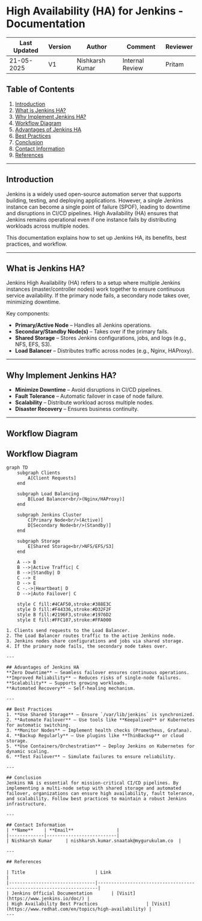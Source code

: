 # High Availability (HA) for Jenkins - Documentation  

| Last Updated | Version | Author          | Comment         | Reviewer |
|--------------|---------|-----------------|-----------------|----------|
|  21-05-2025  | V1      | Nishkarsh Kumar | Internal Review | Pritam   |

## Table of Contents  
1. [Introduction](#introduction)  
2. [What is Jenkins HA?](#what-is-jenkins-ha)  
3. [Why Implement Jenkins HA?](#why-implement-jenkins-ha)  
4. [Workflow Diagram](#workflow-diagram)  
5. [Advantages of Jenkins HA](#advantages-of-jenkins-ha)  
6. [Best Practices](#best-practices)  
7. [Conclusion](#conclusion)  
8. [Contact Information](#contact-information)  
9. [References](#references)  

---

## Introduction  
Jenkins is a widely used open-source automation server that supports building, testing, and deploying applications. However, a single Jenkins instance can become a single point of failure (SPOF), leading to downtime and disruptions in CI/CD pipelines. High Availability (HA) ensures that Jenkins remains operational even if one instance fails by distributing workloads across multiple nodes.  

This documentation explains how to set up Jenkins HA, its benefits, best practices, and workflow.  

---

## What is Jenkins HA?  
Jenkins High Availability (HA) refers to a setup where multiple Jenkins instances (master/controller nodes) work together to ensure continuous service availability. If the primary node fails, a secondary node takes over, minimizing downtime.  

Key components:  
- **Primary/Active Node** – Handles all Jenkins operations.  
- **Secondary/Standby Node(s)** – Takes over if the primary fails.  
- **Shared Storage** – Stores Jenkins configurations, jobs, and logs (e.g., NFS, EFS, S3).  
- **Load Balancer** – Distributes traffic across nodes (e.g., Nginx, HAProxy).  

---

## Why Implement Jenkins HA?  
- **Minimize Downtime** – Avoid disruptions in CI/CD pipelines.  
- **Fault Tolerance** – Automatic failover in case of node failure.  
- **Scalability** – Distribute workload across multiple nodes.  
- **Disaster Recovery** – Ensures business continuity.  

---

## Workflow Diagram  
## Workflow Diagram

```mermaid
graph TD
    subgraph Clients
        A[Client Requests]
    end
    
    subgraph Load Balancing
        B[Load Balancer<br/>(Nginx/HAProxy)]
    end
    
    subgraph Jenkins Cluster
        C[Primary Node<br/>(Active)]
        D[Secondary Node<br/>(Standby)]
    end
    
    subgraph Storage
        E[Shared Storage<br/>NFS/EFS/S3]
    end
    
    A --> B
    B -->|Active Traffic| C
    B -->|Standby| D
    C --> E
    D --> E
    C -.->|Heartbeat| D
    D -->|Auto Failover| C
    
    style C fill:#4CAF50,stroke:#388E3C
    style D fill:#F44336,stroke:#D32F2F
    style B fill:#2196F3,stroke:#1976D2
    style E fill:#FFC107,stroke:#FFA000

1. Clients send requests to the Load Balancer.  
2. The Load Balancer routes traffic to the active Jenkins node.  
3. Jenkins nodes share configurations and jobs via shared storage.  
4. If the primary node fails, the secondary node takes over.  

---

## Advantages of Jenkins HA  
**Zero Downtime** – Seamless failover ensures continuous operations.  
**Improved Reliability** – Reduces risks of single-node failures.  
**Scalability** – Supports growing workloads.  
**Automated Recovery** – Self-healing mechanism.  

---

## Best Practices  
1. **Use Shared Storage** – Ensure `/var/lib/jenkins` is synchronized.  
2. **Automate Failover** – Use tools like **Keepalived** or Kubernetes for automatic switching.  
3. **Monitor Nodes** – Implement health checks (Prometheus, Grafana).  
4. **Backup Regularly** – Use plugins like **ThinBackup** or cloud storage.  
5. **Use Containers/Orchestration** – Deploy Jenkins on Kubernetes for dynamic scaling.  
6. **Test Failover** – Simulate failures to ensure reliability.  

---

## Conclusion  
Jenkins HA is essential for mission-critical CI/CD pipelines. By implementing a multi-node setup with shared storage and automated failover, organizations can ensure high availability, fault tolerance, and scalability. Follow best practices to maintain a robust Jenkins infrastructure.  

---

## Contact Information  
| **Name**    | **Email**                |
|-------------|--------------------------|
| Nishkarsh Kumar     | nishkarsh.kumar.snaatak@mygurukulam.co  |  

---

## References  

| Title                          | Link                                                                 |  
|--------------------------------|----------------------------------------------------------------------|  
| Jenkins Official Documentation       | [Visit](https://www.jenkins.io/doc/) |  
| High Availability Best Practices                  | [Visit](https://www.redhat.com/en/topics/high-availability) |  
---
